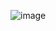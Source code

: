 ![image](https://user-images.githubusercontent.com/16293464/168073846-b2b21d02-2a13-4b43-bcf0-82b2b9fe5f5b.png)
